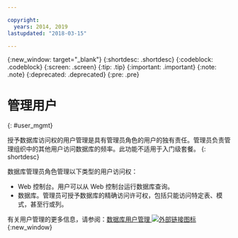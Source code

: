 ```yaml
---

copyright:
  years: 2014, 2019
lastupdated: "2018-03-15"

---
```


<!-- Attribute definitions --> 
{:new_window: target="_blank"}
{:shortdesc: .shortdesc}
{:codeblock: .codeblock}
{:screen: .screen}
{:tip: .tip}
{:important: .important}
{:note: .note}
{:deprecated: .deprecated}
{:pre: .pre}

# 管理用户
{: #user_mgmt}

授予数据库访问权的用户管理是具有管理员角色的用户的独有责任。管理员负责管理组织中的其他用户访问数据库的频率。此功能不适用于入门级套餐。
{: shortdesc}

数据库管理员角色管理以下类型的用户访问权： 
* Web 控制台。用户可以从 Web 控制台运行数据库查询。
* 数据库。管理员可授予数据库的精确访问许可权，包括只能访问特定表、模式，甚至行或列。 

有关用户管理的更多信息，请参阅：[数据库用户管理 ![外部链接图标](../../icons/launch-glyph.svg "外部链接图标")](https://www.ibm.com/support/knowledgecenter/SS6NHC/com.ibm.swg.im.dashdb.security.doc/doc/user_mgmnt.html){:new_window}
